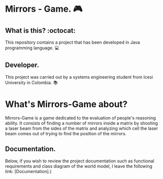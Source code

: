 # Mirrors - Game. :video_game:

## What is this? :octocat:
This repository contains a project that has been developed in Java programming language. :computer:

## Developer. 
This project was carried out by a systems engineering student from Icesi University in Colombia. :books:

# What's Mirrors-Game about?
Mirrors-Game is a game dedicated to the evaluation of people's reasoning ability. It consists of finding a number of mirrors inside a matrix by shooting a laser beam from the sides of the matrix and analyzing which cell the laser beam comes out of trying to find the position of the mirrors.

## Documentation.
Below, if you wish to review the project documentation such as functional requirements and class diagram of the world model, I leave the following link: [Documentation].(
